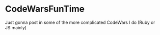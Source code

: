 # CodeWarsFunTime

Just gonna post in some of the more complicated CodeWars I do (Ruby or JS mainly)
